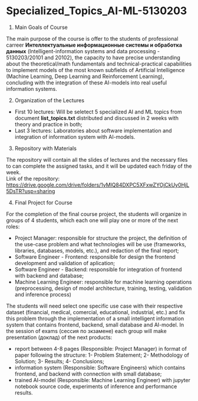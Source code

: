 # Specialized_Topics_AI-ML-5130203  

1) Main Goals of Course  

The main purpose of the course is offer to the students of professional carreer **Интеллектуальные информационные системы и обработка данных** (Intelligent-information systems and data processing - 5130203/20101 and 20102), the capacity to have precise understanding about the theoretical/math fundamentals and technical-practical capabilities to implement models of the most known subfields of Artificial Intelligence (Machine Learning, Deep Learning and Reinforcement Learning), concluding with the integration of these AI-models into real useful information systems.  

2) Organization of the Lectures  

- First 10 lectures: Will be seletect 5 specialized AI and ML topics from document **list_topics.txt** distributed and discussed in 2 weeks with theory and practice in both;  
- Last 3 lectures: Laboratories about software implementation and integration of information system with AI-models.

3) Repository with Materials  

The repository will contain all the slides of lectures and the necessary files to can complete the assigned tasks, and it will be updated each friday of the week.  
Link of the repository:  
https://drive.google.com/drive/folders/1yMlQ84DXPC5XFxwZYOjCkUy0HjL5DsTR?usp=sharing  

4) Final Project for Course  

For the completion of the final course project, the students will organize in groups of 4 students, which each one will play one or more of the next roles:  
  - Project Manager: responsible for structure the project, the definition of the use-case problem and what technologies will be use (frameworks, libraries, databases, models, etc.), and redaction of the final report;
  - Software Engineer - Frontend: responsible for design the frontend development and validation of aplication;
  - Software Engineer - Backend: responsible for integration of frontend with backend and database;
  - Machine Learning Engineer: responsible for machine learning operations (preprocessing, design of model architecture, training, testing, validation and inference process)

The students will need select one specific use case with their respective dataset (financial, medical, comercial, educational, industrial, etc.) and fix this problem through the implementation of a small intelligent information system that contains frontend, backend, small database and AI-model. In the session of exams (сессия по зкзамене) each group will make presentation (доклад) of the next products:  
  - report between 4-8 pages (Responsible: Project Manager) in format of paper following the structure: 1- Problem Statement; 2- Methodology of Solution; 3- Results; 4- Conclusions;
  - information system (Responsible: Software Engineers) which contains frontend, and backend with connection with small database;
  - trained AI-model (Responsible: Machine Learning Engineer) with jupyter notebook source code, experiments of inference and performance results.

